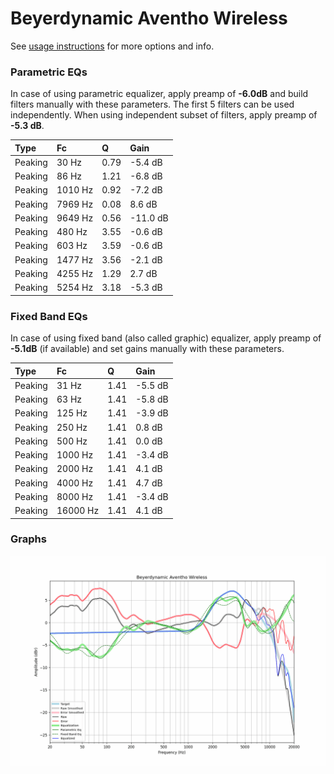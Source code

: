 # Beyerdynamic Aventho Wireless
See [usage instructions](https://github.com/jaakkopasanen/AutoEq#usage) for more options and info.

### Parametric EQs
In case of using parametric equalizer, apply preamp of **-6.0dB** and build filters manually
with these parameters. The first 5 filters can be used independently.
When using independent subset of filters, apply preamp of **-5.3 dB**.

| Type    | Fc      |    Q | Gain     |
|:--------|:--------|:-----|:---------|
| Peaking | 30 Hz   | 0.79 | -5.4 dB  |
| Peaking | 86 Hz   | 1.21 | -6.8 dB  |
| Peaking | 1010 Hz | 0.92 | -7.2 dB  |
| Peaking | 7969 Hz | 0.08 | 8.6 dB   |
| Peaking | 9649 Hz | 0.56 | -11.0 dB |
| Peaking | 480 Hz  | 3.55 | -0.6 dB  |
| Peaking | 603 Hz  | 3.59 | -0.6 dB  |
| Peaking | 1477 Hz | 3.56 | -2.1 dB  |
| Peaking | 4255 Hz | 1.29 | 2.7 dB   |
| Peaking | 5254 Hz | 3.18 | -5.3 dB  |

### Fixed Band EQs
In case of using fixed band (also called graphic) equalizer, apply preamp of **-5.1dB**
(if available) and set gains manually with these parameters.

| Type    | Fc       |    Q | Gain    |
|:--------|:---------|:-----|:--------|
| Peaking | 31 Hz    | 1.41 | -5.5 dB |
| Peaking | 63 Hz    | 1.41 | -5.8 dB |
| Peaking | 125 Hz   | 1.41 | -3.9 dB |
| Peaking | 250 Hz   | 1.41 | 0.8 dB  |
| Peaking | 500 Hz   | 1.41 | 0.0 dB  |
| Peaking | 1000 Hz  | 1.41 | -3.4 dB |
| Peaking | 2000 Hz  | 1.41 | 4.1 dB  |
| Peaking | 4000 Hz  | 1.41 | 4.7 dB  |
| Peaking | 8000 Hz  | 1.41 | -3.4 dB |
| Peaking | 16000 Hz | 1.41 | 4.1 dB  |

### Graphs
![](./Beyerdynamic%20Aventho%20Wireless.png)